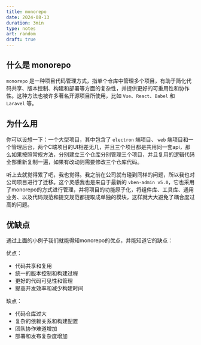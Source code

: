 ```yaml
---
title: monorepo
date: 2024-08-13
duration: 3min
type: notes
art: random
draft: true
---
```


## 什么是 monorepo

`monorepo` 是一种项目代码管理方式，指单个仓库中管理多个项目，有助于简化代码共享、版本控制、构建和部署等方面的复杂性，并提供更好的可重用性和协作性。这种方法也被许多著名开源项目所使用，比如 `Vue`、`React`、`Babel` 和 `Laravel` 等。

## 为什么用

你可以设想一下：一个大型项目，其中包含了 `electron` 端项目、 `web` 端项目和一个管理后台，两个C端项目的UI相差无几，并且三个项目都是共用同一套api，那么如果按照常规方法，分别建立三个仓库分别管理三个项目，并且复用的逻辑代码全部重新复制一遍，如果有改动则需要修改三个仓库代码。

听上去就觉得累了吧，我也觉得。我之前在公司就有碰到同样的问题，所以我也对公司项目进行了迁移。这个灵感我也是来自于最新的 `vben-admin v5.0`，它也采用了monorepo的方式进行管理，并将项目的功能原子化，将组件库、工具库、通用业务、以及代码规范和提交规范都提取成单独的模块，这样就大大避免了耦合度过高的问题。

## 优缺点

通过上面的小例子我们就能得知monorepo的优点，并能知道它的缺点：

优点：

- 代码共享和复用
- 统一的版本控制和构建过程
- 更好的代码可见性和管理
- 提高开发效率和减少构建时间

缺点：

- 代码仓库过大
- 复杂的依赖关系和构建配置
- 团队协作难道增加
- 部署和发布复杂度增加
